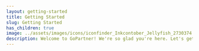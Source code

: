 ```yaml
---
layout: getting-started
title: Getting Started
slug: Getting Started
has_children: true
image: ../assets/images/icons/iconfinder_Inkcontober_Jellyfish_2730374.png
description: Welcome to GoPartner! We're so glad you're here. Let's get started!
---
```

